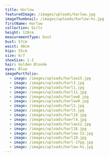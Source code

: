 ```yaml
---
title: Harlow
featuredImage: /images/uploads/harlow.jpg
imageThumbnail: /images/uploads/harlow-hs.jpg
firstName: Harlow
collection: Girls
height: 128cm
measurementType: bust
bust: 57cm
waist: 48cm
hips: 55cm
size: 6/7
shoeSize: 1-2
hair: Golden Blonde
eyes: Blue
imagePortfolio:
  - image: /images/uploads/harlow15.jpg
  - image: /images/uploads/harl3.jpg
  - image: /images/uploads/harl1.jpg
  - image: /images/uploads/harl11.jpg
  - image: /images/uploads/harlow8.jpg
  - image: /images/uploads/harlow9.jpg
  - image: /images/uploads/harl2.jpg
  - image: /images/uploads/harl5.jpg
  - image: /images/uploads/harl18.jpg
  - image: /images/uploads/haerl4.jpg
  - image: /images/uploads/harlow12.jpg
  - image: /images/uploads/harl16.jpg
  - image: /images/uploads/harlow-13.jpg
  - image: /images/uploads/harl10.jpg
  - image: /images/uploads/harl-17pg.jpg
  - image: /images/uploads/harlow-hs.jpg
---
```


